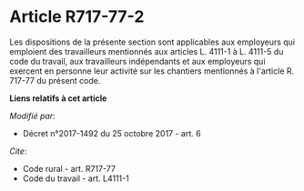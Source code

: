 # Article R717-77-2

Les dispositions de la présente section sont applicables aux employeurs qui emploient des travailleurs mentionnés aux
articles L. 4111-1 à L. 4111-5 du code du travail, aux travailleurs indépendants et aux employeurs qui exercent en personne
leur activité sur les chantiers mentionnés à l'article R. 717-77 du présent code.

**Liens relatifs à cet article**

_Modifié par_:

  - Décret n°2017-1492 du 25 octobre 2017 - art. 6

_Cite_:

  - Code rural - art. R717-77
  - Code du travail - art. L4111-1
